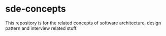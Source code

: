 # sde-concepts
This repository is for the related concepts of software architecture, design pattern and interview related stuff.
